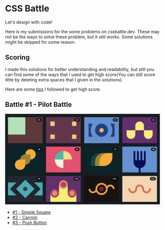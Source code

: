 # CSS Battle

Let's design with code!

 Here is my submissions for the some problems on cssbattle.dev. These may not be the ways to solve these problem, but it still works. Some solutions might be skipped for some reason.

 ## Scoring

 I made this solutions for better understanding and readability, but still you can find some of the ways that I used to get high score(You can still score little by deleting extra spaces that I given in the solutions).

 Here are some [tips](https://cssbattle.dev/tips) I followed to get high score.

 ## Battle #1 - Pilot Battle

 ![preview](./solutions/1-pilot-battle/img/preview.png)

 - [#1 - Simple Square](./solutions/1-pilot-battle/1-simply-square.md)
 - [#2 - Carrom](./solutions/1-pilot-battle/2-carrom.md)
 - [#3 - Push Button](./solutions/1-pilot-battle/3-push-button.md)

